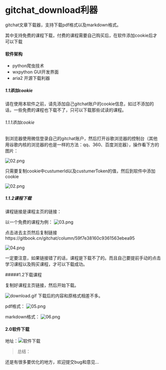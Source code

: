 

# gitchat_download利器
gitchat文章下载器，支持下载pdf格式以及markdown格式。

其中支持免费的课程下载，付费的课程需要自己购买后，在软件添加cookie后才可以下载

#### 软件架构
- python爬虫技术
- wxpython GUI开发界面
- aria2 开源下载利器


##### 1.1添加cookie

请在使用本软件之前，请先添加自己gitchat账户的cookie信息，如过不添加的话，一些免费的课程也下载不了，只可以下载那些试读的课程。

###### 1.1.1添加cookie

到浏览器使用微信登录自己的gitchat账户，然后打开谷歌浏览器的控制台（其他用谷歌内核的浏览器的也是一样的方法：qq、360、百度浏览器），操作看下方的图片：

![02.png](https://upload-images.jianshu.io/upload_images/8828874-64c1590e76088065.png?imageMogr2/auto-orient/strip%7CimageView2/2/w/1240)

只需要复制cookie中custumerId以及custumerToken的值，然后到软件中添加cookie

![![02.png](https://upload-images.jianshu.io/upload_images/8828874-f7977cd83e898944.png?imageMogr2/auto-orient/strip%7CimageView2/2/w/1240)
](https://upload-images.jianshu.io/upload_images/8828874-22e7203265b284e5.gif?imageMogr2/auto-orient/strip)


##### 1.1.2课程下载


课程链接是课程主页的链接：

以一个免费的课程为例：
![03.png](https://upload-images.jianshu.io/upload_images/8828874-340200a574419a5e.png?imageMogr2/auto-orient/strip%7CimageView2/2/w/1240)

点击进去主页然后复制链接https://gitbook.cn/gitchat/column/59f7e38160c9361563ebea95

![04.png](https://upload-images.jianshu.io/upload_images/8828874-e7cb71f74dcd2ffd.png?imageMogr2/auto-orient/strip%7CimageView2/2/w/1240)

一定要注意，如果链接错了的话，课程是下载不了的。而且自己要提前手动的点击学习课程以及购买课程，才可以下载成功。

#####1.2下载课程

复制好课程主页链接，然后开始下载。

![download.gif](https://upload-images.jianshu.io/upload_images/8828874-d8e4f7047677e814.gif?imageMogr2/auto-orient/strip)
下载后的内容和原格式相差不多。

pdf格式：
![05.png](https://upload-images.jianshu.io/upload_images/8828874-c22f3cdf0404a1e9.png?imageMogr2/auto-orient/strip%7CimageView2/2/w/1240)

markdown格式：
![06.png](https://upload-images.jianshu.io/upload_images/8828874-a49e2cd57f7974ed.png?imageMogr2/auto-orient/strip%7CimageView2/2/w/1240)

#### 2.0软件下载

地址：![软件下载](https://github.com/jz46/gitchat_download/tree/master/setup)


> 总结：

还是有很多要优化的地方，欢迎提交bug和意见...


